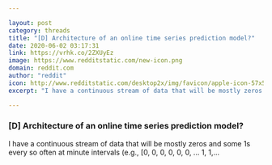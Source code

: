 ```yaml
---

layout: post
category: threads
title: "[D] Architecture of an online time series prediction model?"
date: 2020-06-02 03:17:31
link: https://vrhk.co/2ZXUyEz
image: https://www.redditstatic.com/new-icon.png
domain: reddit.com
author: "reddit"
icon: http://www.redditstatic.com/desktop2x/img/favicon/apple-icon-57x57.png
excerpt: "I have a continuous stream of data that will be mostly zeros and some 1s every so often at minute intervals (e.g., \[0, 0, 0, 0, 0, 0, ... 1, 1,..."

---
```


### [D] Architecture of an online time series prediction model?

I have a continuous stream of data that will be mostly zeros and some 1s every so often at minute intervals (e.g., \[0, 0, 0, 0, 0, 0, ... 1, 1,...